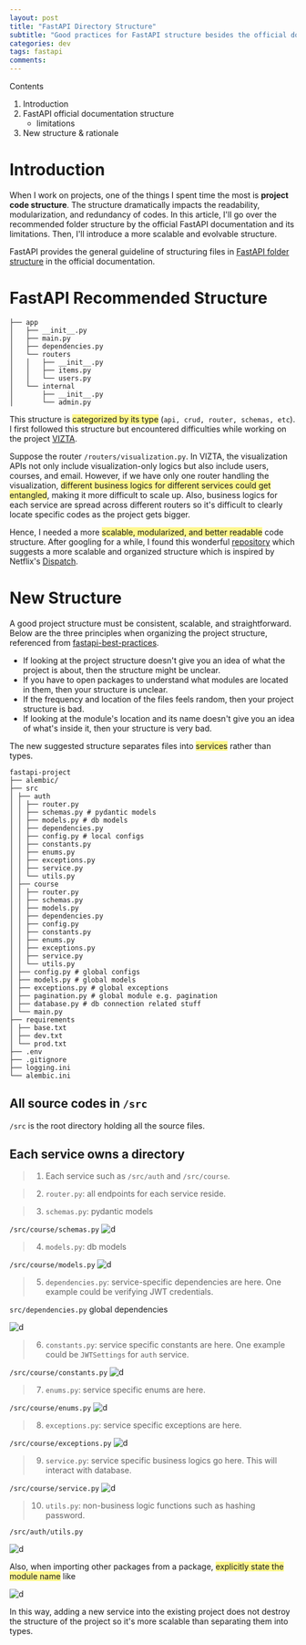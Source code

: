 ```yaml
---
layout: post
title: "FastAPI Directory Structure"
subtitle: "Good practices for FastAPI structure besides the official documentation's"
categories: dev
tags: fastapi
comments:
---
```


Contents

1. Introduction
2. FastAPI official documentation structure
   - limitations
3. New structure & rationale

# Introduction

When I work on projects, one of the things I spent time the most is **project code structure**. The structure dramatically impacts the readability, modularization, and redundancy of codes. In this article, I'll go over the recommended folder structure by the official FastAPI documentation and its limitations. Then, I'll introduce a more scalable and evolvable structure.

FastAPI provides the general guideline of structuring files in [FastAPI folder structure](https://fastapi.tiangolo.com/tutorial/bigger-applications/) in the official documentation.

# FastAPI Recommended Structure

```text
├── app
│   ├── __init__.py
│   ├── main.py
│   ├── dependencies.py
│   └── routers
│   │   ├── __init__.py
│   │   ├── items.py
│   │   └── users.py
│   └── internal
│       ├── __init__.py
│       └── admin.py
```

This structure is <span style="background:#fff88f">categorized by its type</span> (`api, crud, router, schemas, etc`). I first followed this structure but encountered difficulties while working on the project [VIZTA](https://noisrucer.github.io/project/2023/02/08/vizta/).

Suppose the router `/routers/visualization.py`. In VIZTA, the visualization APIs not only include visualization-only logics but also include users, courses, and email. However, if we have only one router handling the visualization, <span style="background:#fff88f">different business logics for different services could get entangled</span>, making it more difficult to scale up. Also, business logics for each service are spread across different routers so it's difficult to clearly locate specific codes as the project gets bigger.

Hence, I needed a more <span style="background:#fff88f">scalable, modularized, and better readable</span> code structure. After googling for a while, I found this wonderful [repository](https://github.com/zhanymkanov/fastapi-best-practices#1-project-structure-consistent--predictable) which suggests a more scalable and organized structure which is inspired by Netflix's [Dispatch](https://github.com/Netflix/dispatch).

# New Structure

A good project structure must be consistent, scalable, and straightforward. Below are the three principles when organizing the project structure, referenced from [fastapi-best-practices](https://github.com/zhanymkanov/fastapi-best-practices#1-project-structure-consistent--predictable).

- If looking at the project structure doesn't give you an idea of what the project is about, then the structure might be unclear.
- If you have to open packages to understand what modules are located in them, then your structure is unclear.
- If the frequency and location of the files feels random, then your project structure is bad.
- If looking at the module's location and its name doesn't give you an idea of what's inside it, then your structure is very bad.

The new suggested structure separates files into <span style="background:#fff88f">services</span> rather than types.

```
fastapi-project
├── alembic/
├── src
│ ├── auth
│ │ ├── router.py
│ │ ├── schemas.py # pydantic models
│ │ ├── models.py # db models
│ │ ├── dependencies.py
│ │ ├── config.py # local configs
│ │ ├── constants.py
│ │ ├── enums.py
│ │ ├── exceptions.py
│ │ ├── service.py
│ │ └── utils.py
│ ├── course
│ │ ├── router.py
│ │ ├── schemas.py
│ │ ├── models.py
│ │ ├── dependencies.py
│ │ ├── config.py
│ │ ├── constants.py
│ │ ├── enums.py
│ │ ├── exceptions.py
│ │ ├── service.py
│ │ └── utils.py
│ ├── config.py # global configs
│ ├── models.py # global models
│ ├── exceptions.py # global exceptions
│ ├── pagination.py # global module e.g. pagination
│ ├── database.py # db connection related stuff
│ └── main.py
├── requirements
│ ├── base.txt
│ ├── dev.txt
│ └── prod.txt
├── .env
├── .gitignore
├── logging.ini
└── alembic.ini
```

## All source codes in `/src`

`/src` is the root directory holding all the source files.

## Each service owns a directory

> 1. Each service such as `/src/auth` and `/src/course`.

> 2. `router.py`: all endpoints for each service reside.

> 3. `schemas.py`: pydantic models

`/src/course/schemas.py`
![d](/assets/img/project/fastapistructure2.png)

> 4. `models.py`: db models

`/src/course/models.py`
![d](/assets/img/project/fastapistructure3.png)

> 5. `dependencies.py`: service-specific dependencies are here. One example could be verifying JWT credentials.

`src/dependencies.py` global dependencies

![d](/assets/img/project/fastapistructure4.png)

> 6. `constants.py`: service specific constants are here. One example could be `JWTSettings` for `auth` service.

`/src/course/constants.py`
![d](/assets/img/project/fastapistructure5.png)

> 7. `enums.py`: service specific enums are here.

`/src/course/enums.py`
![d](/assets/img/project/fastapistructure6.png)

> 8. `exceptions.py`: service specific exceptions are here.

`/src/course/exceptions.py`
![d](/assets/img/project/fastapistructure7.png)

> 9. `service.py`: service specific business logics go here. This will interact with database.

`/src/course/service.py`
![d](/assets/img/project/fastapistructure8.png)

> 10. `utils.py`: non-business logic functions such as hashing password.

`/src/auth/utils.py`

![d](/assets/img/project/fastapistructure9.png)

Also, when importing other packages from a package, <span style="background:#fff88f">explicitly state the module name</span> like

![d](/assets/img/project/fastapistructure1.png)

In this way, adding a new service into the existing project does not destroy the structure of the project so it's more scalable than separating them into types.

